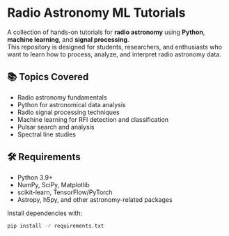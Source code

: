 # Radio Astronomy ML Tutorials

A collection of hands-on tutorials for **radio astronomy** using **Python**, **machine learning**, and **signal processing**.  
This repository is designed for students, researchers, and enthusiasts who want to learn how to process, analyze, and interpret radio astronomy data.

## 📚 Topics Covered
- Radio astronomy fundamentals
- Python for astronomical data analysis
- Radio signal processing techniques
- Machine learning for RFI detection and classification
- Pulsar search and analysis
- Spectral line studies

## 🛠 Requirements
- Python 3.9+
- NumPy, SciPy, Matplotlib
- scikit-learn, TensorFlow/PyTorch
- Astropy, h5py, and other astronomy-related packages

Install dependencies with:
```bash
pip install -r requirements.txt
